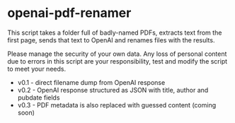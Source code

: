 # openai-pdf-renamer
This script takes a folder full of badly-named PDFs, extracts text from the first page, sends that text to OpenAI and renames files with the results.

Please manage the security of your own data. Any loss of personal content due to errors in this script are your responsibility, test and modify the script to meet your needs.

- v0.1 - direct filename dump from OpenAI response
- v0.2 - OpenAI response structured as JSON with title, author and pubdate fields
- v0.3 - PDF metadata is also replaced with guessed content (coming soon)
